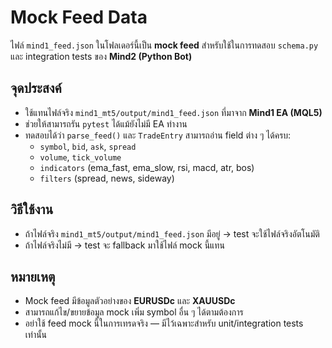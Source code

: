 # Mock Feed Data

ไฟล์ `mind1_feed.json` ในโฟลเดอร์นี้เป็น **mock feed** สำหรับใช้ในการทดสอบ `schema.py` และ integration tests ของ **Mind2 (Python Bot)**

## จุดประสงค์
- ใช้แทนไฟล์จริง `mind1_mt5/output/mind1_feed.json` ที่มาจาก **Mind1 EA (MQL5)**
- ช่วยให้สามารถรัน `pytest` ได้แม้ยังไม่มี EA ทำงาน
- ทดสอบได้ว่า `parse_feed()` และ `TradeEntry` สามารถอ่าน field ต่าง ๆ ได้ครบ:
  - `symbol`, `bid`, `ask`, `spread`
  - `volume`, `tick_volume`
  - `indicators` (ema_fast, ema_slow, rsi, macd, atr, bos)
  - `filters` (spread, news, sideway)

## วิธีใช้งาน
- ถ้าไฟล์จริง `mind1_mt5/output/mind1_feed.json` มีอยู่ → test จะใช้ไฟล์จริงอัตโนมัติ
- ถ้าไฟล์จริงไม่มี → test จะ fallback มาใช้ไฟล์ mock นี้แทน

## หมายเหตุ
- Mock feed มีข้อมูลตัวอย่างของ **EURUSDc** และ **XAUUSDc**
- สามารถแก้ไข/ขยายข้อมูล mock เพิ่ม symbol อื่น ๆ ได้ตามต้องการ
- อย่าใช้ feed mock นี้ในการเทรดจริง — มีไว้เฉพาะสำหรับ unit/integration tests เท่านั้น
